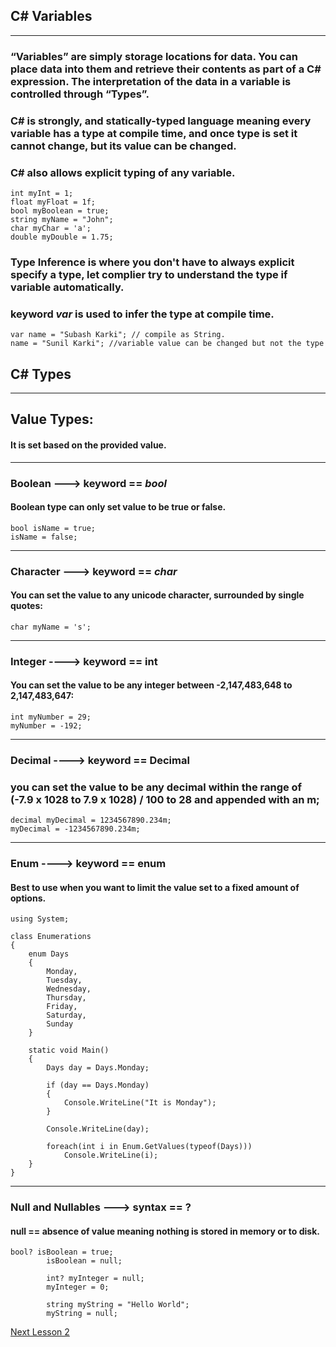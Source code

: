 ##  C# Variables
---
### “Variables” are simply storage locations for data. You can place data into them and retrieve their contents as part of a C# expression. The interpretation of the data in a variable is controlled through “Types”.


### C# is strongly, and  statically-typed language meaning every variable has a type at compile time, and once type is set it cannot change, but its value can be changed.
### C# also allows **explicit** typing of any variable.
```
int myInt = 1;
float myFloat = 1f;
bool myBoolean = true;
string myName = "John";
char myChar = 'a';
double myDouble = 1.75;

```

### Type Inference is where you don't have to always explicit specify a type, let complier try to understand the type if variable automatically.

### keyword _var_ is used to infer the type at compile time.

```
var name = "Subash Karki"; // compile as String.
name = "Sunil Karki"; //variable value can be changed but not the type

```

## C# Types
___
## Value Types:
#### It is set based on the provided value.
___

### Boolean ---> keyword == _bool_
#### Boolean type can only set value to be **true** or **false**.
```
bool isName = true;
isName = false;

```
---
### Character ---> keyword == _char_
#### You can set the value to any unicode character, surrounded by single quotes:
```
char myName = 's';

```
---
### Integer ----> keyword == int
#### You can set the value to be any integer between -2,147,483,648 to 2,147,483,647:
```
int myNumber = 29;
myNumber = -192;

```
---

### Decimal ----> keyword == Decimal
### you can set the value to be any decimal within the range of (-7.9 x 1028 to 7.9 x 1028) / 100 to 28 and appended with an m;
```
decimal myDecimal = 1234567890.234m;
myDecimal = -1234567890.234m;

```
----
### Enum ----> keyword == enum
#### Best to use when you want to limit the value set to a fixed amount of options.
```
using System;

class Enumerations
{
    enum Days
    {
        Monday,
        Tuesday,
        Wednesday,
        Thursday,
        Friday,
        Saturday,
        Sunday
    }

    static void Main()
    {
        Days day = Days.Monday;

        if (day == Days.Monday)
        {
            Console.WriteLine("It is Monday");
        }

        Console.WriteLine(day);

        foreach(int i in Enum.GetValues(typeof(Days)))
            Console.WriteLine(i);
    }
}

```

---
### Null and Nullables ---> syntax == ?
#### null == absence of value meaning nothing is stored in memory or to disk.
```
bool? isBoolean = true;
		isBoolean = null;

		int? myInteger = null;
		myInteger = 0;

		string myString = "Hello World";
		myString = null;
```
[Next Lesson 2](./Lesson-2.md)
